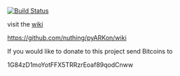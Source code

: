[![Build Status](https://travis-ci.org/nuthing/pyARKon.svg?branch=master)](https://travis-ci.org/nuthing/pyARKon)

visit the [wiki](https://github.com/nuthing/pyARKon/wiki)

https://github.com/nuthing/pyARKon/wiki

If you would like to donate to this project send Bitcoins to

1G84zD1moYotFFX5TRRzrEoaf89qodCnww

